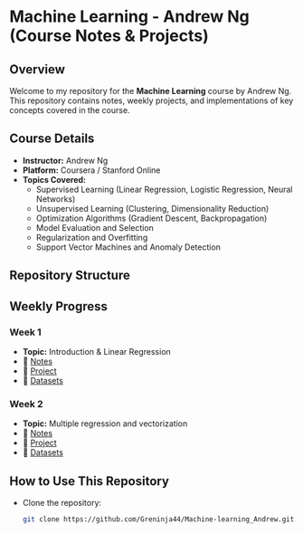 # Machine Learning - Andrew Ng (Course Notes & Projects)

## Overview
Welcome to my repository for the **Machine Learning** course by Andrew Ng. This repository contains  notes, weekly projects, and implementations of key concepts covered in the course.

## Course Details
- **Instructor:** Andrew Ng
- **Platform:** Coursera / Stanford Online
- **Topics Covered:**
  - Supervised Learning (Linear Regression, Logistic Regression, Neural Networks)
  - Unsupervised Learning (Clustering, Dimensionality Reduction)
  - Optimization Algorithms (Gradient Descent, Backpropagation)
  - Model Evaluation and Selection
  - Regularization and Overfitting
  - Support Vector Machines and Anomaly Detection
  
## Repository Structure

## Weekly Progress
### Week 1
- **Topic:** Introduction & Linear Regression  
- 📄 [Notes](./Notes/week1)  
- 📝 [Project](./Projects/week1/)
- 📖 [Datasets](./Datasets/week1/)

### Week 2
- **Topic:** Multiple regression and vectorization
- 📄 [Notes](./Notes/week2)  
- 📝 [Project](./Projects/week2/)
- 📖 [Datasets](./Datasets/week2/)

## How to Use This Repository
- Clone the repository:  
  ```bash
  git clone https://github.com/Greninja44/Machine-learning_Andrew.git
